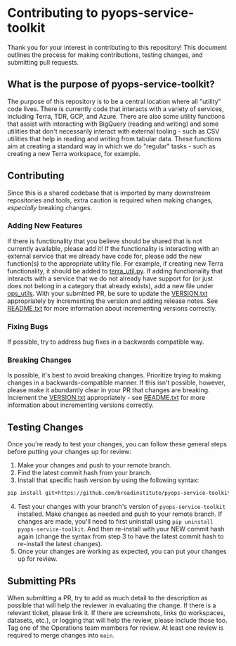 # Contributing to pyops-service-toolkit

Thank you for your interest in contributing to this repository! This document outlines the process for making contributions, testing changes, and submitting pull requests.

## What is the purpose of pyops-service-toolkit?
The purpose of this repository is to be a central location where all "utility" code lives. There is currently
code that interacts with a variety of services, including Terra, TDR, GCP, and Azure. There are also some utility
functions that assist with interacting with BigQuery (reading and writing) and some utilities that don't necessarily
interact with external tooling - such as CSV utilities that help in reading and writing from tabular data. These
functions aim at creating a standard way in which we do "regular" tasks - such as creating a new Terra workspace,
for example.

## Contributing
Since this is a shared codebase that is imported by many downstream repositories and tools, extra caution is
required when making changes, _especially_ breaking changes.

### Adding New Features
If there is functionality that you believe should be shared that is not currently available, please add it! If
the functionality is interacting with an external service that we already have code for, please add the new function(s)
to the appropriate utility file. For example, if creating new Terra functionality, it should be added to
[terra_util.py](ops_utils/terra_util.py). If adding functionality that interacts with a service that we
do not already have support for (or just does not belong in a category that already exists), add a new file under
[ops_utils](ops_utils). With your submitted PR, be sure to update the [VERSION.txt](VERSION.txt) appropriately by
incrementing the version and adding release notes. See [README.txt](README.md#versioning) for more information
about incrementing versions correctly.

### Fixing Bugs
If possible, try to address bug fixes in a backwards compatible way.

### Breaking Changes
Is possible, it's best to avoid breaking changes. Prioritize trying to making changes in a backwards-compatible
manner. If this isn't possible, however, please make it abundantly clear in your PR that changes are breaking.
Increment the [VERSION.txt](VERSION.txt) appropriately - see [README.txt](README.md#versioning) for more information
about incrementing versions correctly.

## Testing Changes
Once you're ready to test your changes, you can follow these general steps before putting your changes up for review:

1. Make your changes and push to your remote branch.
2. Find the latest commit hash from your branch.
3. Install that specific hash version by using the following syntax:
```bash
pip install git+https://github.com/broadinstitute/pyops-service-toolkit.git@{COMMIT_HASH}#egg=pyops-service-toolkit
```
4. Test your changes with your branch's version of `pyops-service-toolkit` installed. Make changes as needed and
   push to your remote branch. If changes are made, you'll need to first uninstall using `pip uninstall
   pyops-service-toolkit`. And then re-install with your NEW commit hash again (change the syntax from step 3 to
   have the latest commit hash to re-install the latest changes).
5. Once your changes are working as expected, you can put your changes up for review.

## Submitting PRs
When submitting a PR, try to add as much detail to the description as possible that will help the reviewer in
evaluating the change. If there is a relevant ticket, please link it. If there are screenshots, links (to workspaces,
datasets, etc.), or logging that will help the review, please include those too. Tag one of the Operations team
members for review. At least one review is required to merge changes into `main`.
